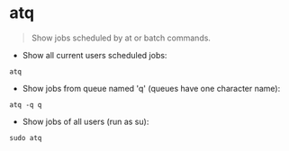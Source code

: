 # atq

> Show jobs scheduled by at or batch commands.

- Show all current users scheduled jobs:

`atq`

- Show jobs from queue named 'q' (queues have one character name):

`atq -q q`

- Show jobs of all users (run as su):

`sudo atq`
